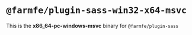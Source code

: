 # `@farmfe/plugin-sass-win32-x64-msvc`

This is the **x86_64-pc-windows-msvc** binary for `@farmfe/plugin-sass`
